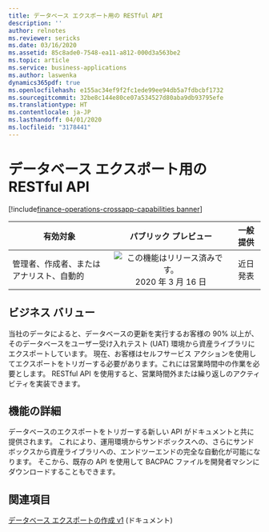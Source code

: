 ```yaml
---
title: データベース エクスポート用の RESTful API
description: ''
author: relnotes
ms.reviewer: sericks
ms.date: 03/16/2020
ms.assetid: 85c8ade0-7548-ea11-a812-000d3a563be2
ms.topic: article
ms.service: business-applications
ms.author: laswenka
dynamics365pdf: true
ms.openlocfilehash: e155ac34ef9f2fc1ede99ee94db5a7fdbcbf1732
ms.sourcegitcommit: 32be8c144e80ce07a534527d80aba9db93795efe
ms.translationtype: HT
ms.contentlocale: ja-JP
ms.lasthandoff: 04/01/2020
ms.locfileid: "3178441"
---
```

# <a name="restful-apis-for-database-export"></a>データベース エクスポート用の RESTful API
[!include[finance-operations-crossapp-capabilities banner](../includes/finance-operations-crossapp-capabilities.md)]

| 有効対象    |  パブリック プレビュー | 一般提供 | 
| ---------- | :----------: |:----------: |
|管理者、作成者、またはアナリスト、自動的|![この機能はリリース済みです。](/dynamics365-release-plan/media/green-checkmark.png "この機能はリリース済みです。") 2020 年 3 月 16 日| 近日発表|


## <a name="business-value"></a>ビジネス バリュー
<!-- bv start -->
当社のデータによると、データベースの更新を実行するお客様の 90% 以上が、そのデータベースをユーザー受け入れテスト (UAT) 環境から資産ライブラリにエクスポートしています。 現在、お客様はセルフサービス アクションを使用してエクスポートをトリガーする必要があります。これには営業時間中の作業を必要とします。 RESTful API を使用すると、営業時間外または繰り返しのアクティビティを実装できます。
<!-- bv end -->



## <a name="feature-details"></a>機能の詳細
<!--feature detail start -->
データベースのエクスポートをトリガーする新しい API がドキュメントと共に提供されます。 これにより、運用環境からサンドボックスへの、さらにサンドボックスから資産ライブラリへの、エンドツーエンドの完全な自動化が可能になります。 そこから、既存の API を使用して BACPAC ファイルを開発者マシンにダウンロードすることもできます。
<!--feature detail end -->










## <a name="see-also"></a>関連項目

[データベース エクスポートの作成 v1](https://docs.microsoft.com/dynamics365/fin-ops-core/dev-itpro/database/api/v1/reference-create-export) (ドキュメント)
